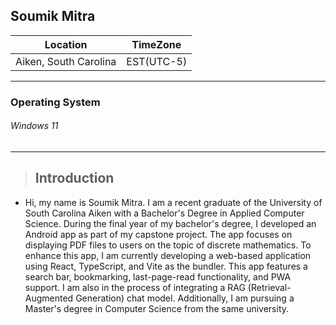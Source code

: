 ## Soumik Mitra

Location                  |   TimeZone
--------                  |   --------
 Aiken, South Carolina    |   EST(UTC-5)

***

### Operating System
###### Windows 11

***

> ## Introduction

* Hi, my name is Soumik Mitra. I am a recent graduate of the University of South Carolina Aiken with a Bachelor's Degree in Applied Computer Science. During the final year of my bachelor's degree, I developed an Android app as part of my capstone project. The app focuses on displaying PDF files to users on the topic of discrete mathematics. To enhance this app, I am currently developing a web-based application using React, TypeScript, and Vite as the bundler. This app features a search bar, bookmarking, last-page-read functionality, and PWA support. I am also in the process of integrating a RAG (Retrieval-Augmented Generation) chat model. Additionally, I am pursuing a Master's degree in Computer Science from the same university.
